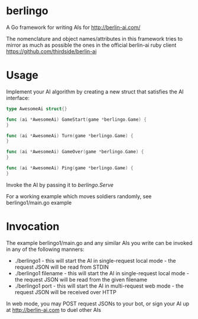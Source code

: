 berlingo
========

A Go framework for writing AIs for http://berlin-ai.com/

The nomenclature and object names/attributes in this framework tries to mirror as much as possible the ones in the official berlin-ai ruby client https://github.com/thirdside/berlin-ai


Usage
=====
Implement your AI algorithm by creating a new struct that satisfies the AI interface:
```go
type AwesomeAi struct{}

func (ai *AwesomeAi) GameStart(game *berlingo.Game) {
}

func (ai *AwesomeAi) Turn(game *berlingo.Game) {
}

func (ai *AwesomeAi) GameOver(game *berlingo.Game) {
}

func (ai *AwesomeAi) Ping(game *berlingo.Game) {
}

```

Invoke the AI by passing it to _berlingo.Serve_

For a working example which moves soldiers randomly, see berlingo1/main.go example


Invocation
==========
The example berlingo1/main.go and any similar AIs you write can be invoked in any of the following manners:
 * ./berlingo1          - this will start the AI in single-request local mode - the request JSON will be read from STDIN
 * ./berlingo1 filename - this will start the AI in single-request local mode - the request JSON will be read from the given filename
 * ./berlingo1 port     - this will start the AI in multi-request web mode    - the request JSON will be received over HTTP

In web mode, you may POST request JSONs to your bot, or sign your AI up at http://berlin-ai.com to duel other AIs
